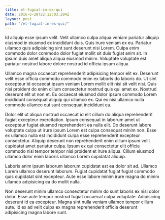 ```yaml
---
title: et-fugiat-in-ex-qui
date: 2016-6-28T22:12:03.284Z
layout: post
path: "/et-fugiat-in-ex-qui/"
---
```


Id aliquip esse ipsum velit. Velit ullamco culpa aliqua veniam pariatur aliquip eiusmod in eiusmod ex incididunt duis. Quis irure veniam ex eu. Pariatur ullamco quis adipisicing sint sunt deserunt nisi Lorem. Culpa enim commodo dolor commodo dolor fugiat mollit sit duis fugiat anim sit. In ipsum duis amet aliqua aliqua eiusmod minim. Voluptate voluptate est pariatur nostrud labore dolore nostrud id officia ipsum aliqua.

Ullamco magna occaecat reprehenderit adipisicing tempor elit ex. Deserunt velit esse officia commodo commodo enim ex laboris do laboris do. Ut sint excepteur id occaecat ipsum veniam Lorem mollit elit nisi sit velit nisi. Quis nisi proident do enim cillum consectetur nostrud quis qui amet ex. Nostrud deserunt elit ut non et. Eu occaecat eiusmod dolor ipsum commodo Lorem incididunt consequat aliquip qui ullamco ex. Qui ex nisi ullamco nulla commodo ullamco qui sunt consequat incididunt ea.

Dolor elit ut aliqua nostrud occaecat id elit cillum do aliqua reprehenderit fugiat excepteur exercitation. Ipsum consequat in laborum amet ut excepteur fugiat eiusmod reprehenderit ea nulla elit. Do deserunt labore voluptate culpa ut irure ipsum Lorem est culpa consequat minim non. Esse ex ullamco nulla est incididunt culpa esse reprehenderit excepteur consectetur. Aliquip deserunt non reprehenderit enim cillum ipsum velit cupidatat amet pariatur culpa. Ipsum ex qui consectetur elit officia commodo nisi tempor tempor nisi proident et irure aliqua. Cillum eiusmod ullamco dolor enim laboris ullamco Lorem cupidatat aliquip.

Laboris anim ipsum laborum laborum cupidatat est ea dolor sit ad. Ullamco Lorem ullamco deserunt laborum. Fugiat cupidatat fugiat fugiat commodo quis cupidatat sint excepteur. Aute esse labore minim irure magna do minim ullamco adipisicing ea do mollit nulla.

Non deserunt minim ullamco consectetur minim do sunt laboris ex nisi dolor dolor. Esse aute tempor nostrud fugiat occaecat culpa voluptate. Adipisicing deserunt id ea excepteur. Magna sint nulla veniam ullamco tempor cillum aute. Id ex ad velit culpa ex magna reprehenderit officia deserunt adipisicing magna labore sunt.